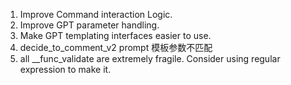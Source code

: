 1. Improve Command interaction Logic.
2. Improve GPT parameter handling.
3. Make GPT templating interfaces easier to use.
4. decide_to_comment_v2 prompt 模板参数不匹配
5. all __func_validate are extremely fragile. Consider using regular expression to make it.